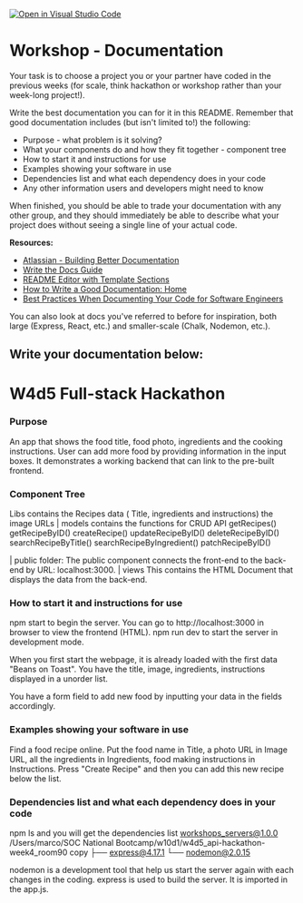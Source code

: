 [![Open in Visual Studio Code](https://classroom.github.com/assets/open-in-vscode-f059dc9a6f8d3a56e377f745f24479a46679e63a5d9fe6f495e02850cd0d8118.svg)](https://classroom.github.com/online_ide?assignment_repo_id=6785636&assignment_repo_type=AssignmentRepo)

# Workshop - Documentation

Your task is to choose a project you or your partner have coded in the previous weeks (for scale, think hackathon or workshop rather than your week-long project!).

Write the best documentation you can for it in this README. Remember that good documentation includes (but isn't limited to!) the following:

- Purpose - what problem is it solving?
- What your components do and how they fit together - component tree
- How to start it and instructions for use
- Examples showing your software in use
- Dependencies list and what each dependency does in your code
- Any other information users and developers might need to know

When finished, you should be able to trade your documentation with any other group, and they should immediately be able to describe what your project does without seeing a single line of your actual code.

**Resources:**

- [Atlassian - Building Better Documentation](https://www.atlassian.com/software/confluence/documentation)
- [Write the Docs Guide](https://www.writethedocs.org/guide/writing/beginners-guide-to-docs/)
- [README Editor with Template Sections](https://readme.so/editor)
- [How to Write a Good Documentation: Home](https://guides.lib.berkeley.edu/how-to-write-good-documentation)
- [Best Practices When Documenting Your Code for Software Engineers](https://betterprogramming.pub/best-practices-when-documenting-your-code-for-software-engineers-941f0897aa0)

You can also look at docs you've referred to before for inspiration, both large (Express, React, etc.) and smaller-scale (Chalk, Nodemon, etc.).

## Write your documentation below:

# W4d5 Full-stack Hackathon

### Purpose

An app that shows the food title, food photo, ingredients and the cooking instructions. User can add more food by providing information in the input boxes. It demonstrates a working backend that can link to the pre-built frontend.

### Component Tree

Libs
contains the Recipes data ( Title, ingredients and instructions)
the image URLs
|
models
contains the functions for CRUD API
getRecipes()
getRecipeByID()
createRecipe()
updateRecipeByID()
deleteRecipeByID()
searchRecipeByTitle()
searchRecipeByIngredient()
patchRecipeByID()

|
public folder:
The public component connects the front-end to the back-end by URL: localhost:3000.
|
views
This contains the HTML Document that displays the data from the back-end.

### How to start it and instructions for use

npm start to begin the server. You can go to http://localhost:3000 in browser to view the frontend (HTML).
npm run dev to start the server in development mode.

When you first start the webpage, it is already loaded with the first data "Beans on Toast". You have the title, image, ingredients, instructions displayed in a unorder list.

You have a form field to add new food by inputting your data in the fields accordingly.

### Examples showing your software in use

<!-- To search or create for recipes, use the form field
        |                     |
                             Create recipe

                                  |      |
                                  title   ingredients
                                         |
                                         create
        search by Title
                |
                search by Ingredient -->

Find a food recipe online. Put the food name in Title, a photo URL in Image URL, all the ingredients in Ingredients, food making instructions in Instructions. Press "Create Recipe" and then you can add this new recipe below the list.

### Dependencies list and what each dependency does in your code

npm ls and you will get the dependencies list
workshops_servers@1.0.0 /Users/marco/SOC National Bootcamp/w10d1/w4d5_api-hackathon-week4_room90 copy
├── express@4.17.1
└── nodemon@2.0.15

nodemon is a development tool that help us start the server again with each changes in the coding.
express is used to build the server. It is imported in the app.js.
